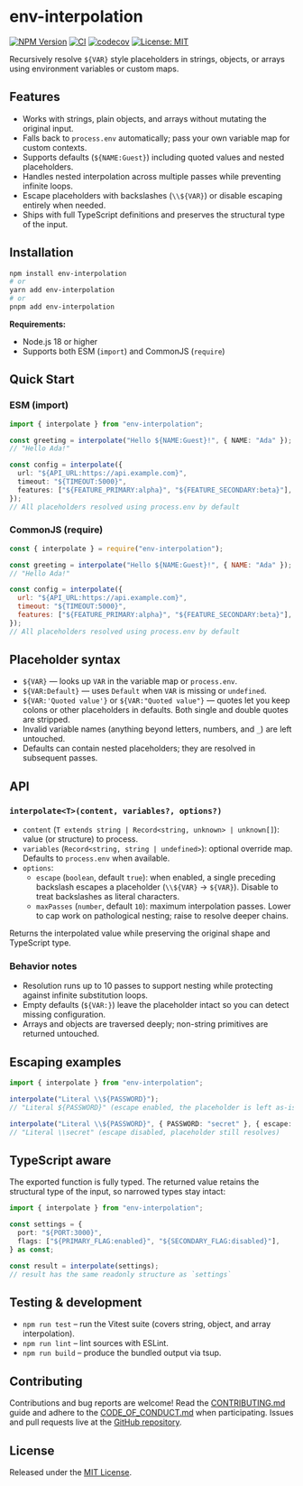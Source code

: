 # env-interpolation

[![NPM Version](https://img.shields.io/npm/v/env-interpolation.svg)](https://www.npmjs.com/package/env-interpolation)
[![CI](https://github.com/magarcia/env-interpolation/actions/workflows/ci.yml/badge.svg)](https://github.com/magarcia/env-interpolation/actions/workflows/ci.yml)
[![codecov](https://codecov.io/gh/magarcia/env-interpolation/graph/badge.svg)](https://codecov.io/gh/magarcia/env-interpolation)
[![License: MIT](https://img.shields.io/badge/License-MIT-yellow.svg)](https://opensource.org/licenses/MIT)

Recursively resolve `${VAR}` style placeholders in strings, objects, or arrays using environment variables or custom maps.

## Features

- Works with strings, plain objects, and arrays without mutating the original input.
- Falls back to `process.env` automatically; pass your own variable map for custom contexts.
- Supports defaults (`${NAME:Guest}`) including quoted values and nested placeholders.
- Handles nested interpolation across multiple passes while preventing infinite loops.
- Escape placeholders with backslashes (`\\${VAR}`) or disable escaping entirely when needed.
- Ships with full TypeScript definitions and preserves the structural type of the input.

## Installation

```sh
npm install env-interpolation
# or
yarn add env-interpolation
# or
pnpm add env-interpolation
```

**Requirements:**

- Node.js 18 or higher
- Supports both ESM (`import`) and CommonJS (`require`)

## Quick Start

### ESM (import)

```ts
import { interpolate } from "env-interpolation";

const greeting = interpolate("Hello ${NAME:Guest}!", { NAME: "Ada" });
// "Hello Ada!"

const config = interpolate({
  url: "${API_URL:https://api.example.com}",
  timeout: "${TIMEOUT:5000}",
  features: ["${FEATURE_PRIMARY:alpha}", "${FEATURE_SECONDARY:beta}"],
});
// All placeholders resolved using process.env by default
```

### CommonJS (require)

```js
const { interpolate } = require("env-interpolation");

const greeting = interpolate("Hello ${NAME:Guest}!", { NAME: "Ada" });
// "Hello Ada!"

const config = interpolate({
  url: "${API_URL:https://api.example.com}",
  timeout: "${TIMEOUT:5000}",
  features: ["${FEATURE_PRIMARY:alpha}", "${FEATURE_SECONDARY:beta}"],
});
// All placeholders resolved using process.env by default
```

## Placeholder syntax

- `${VAR}` — looks up `VAR` in the variable map or `process.env`.
- `${VAR:Default}` — uses `Default` when `VAR` is missing or `undefined`.
- `${VAR:'Quoted value'}` or `${VAR:"Quoted value"}` — quotes let you keep colons or other placeholders in defaults. Both single and double quotes are stripped.
- Invalid variable names (anything beyond letters, numbers, and `_`) are left untouched.
- Defaults can contain nested placeholders; they are resolved in subsequent passes.

## API

### `interpolate<T>(content, variables?, options?)`

- `content` (`T extends string | Record<string, unknown> | unknown[]`): value (or structure) to process.
- `variables` (`Record<string, string | undefined>`): optional override map. Defaults to `process.env` when available.
- `options`:
  - `escape` (`boolean`, default `true`): when enabled, a single preceding backslash escapes a placeholder (`\\${VAR}` → `${VAR}`). Disable to treat backslashes as literal characters.
  - `maxPasses` (`number`, default `10`): maximum interpolation passes. Lower to cap work on pathological nesting; raise to resolve deeper chains.

Returns the interpolated value while preserving the original shape and TypeScript type.

### Behavior notes

- Resolution runs up to 10 passes to support nesting while protecting against infinite substitution loops.
- Empty defaults (`${VAR:}`) leave the placeholder intact so you can detect missing configuration.
- Arrays and objects are traversed deeply; non-string primitives are returned untouched.

## Escaping examples

```ts
import { interpolate } from "env-interpolation";

interpolate("Literal \\${PASSWORD}");
// "Literal ${PASSWORD}" (escape enabled, the placeholder is left as-is)

interpolate("Literal \\${PASSWORD}", { PASSWORD: "secret" }, { escape: false });
// "Literal \\secret" (escape disabled, placeholder still resolves)
```

## TypeScript aware

The exported function is fully typed. The returned value retains the structural type of the input, so narrowed types stay intact:

```ts
import { interpolate } from "env-interpolation";

const settings = {
  port: "${PORT:3000}",
  flags: ["${PRIMARY_FLAG:enabled}", "${SECONDARY_FLAG:disabled}"],
} as const;

const result = interpolate(settings);
// result has the same readonly structure as `settings`
```

## Testing & development

- `npm run test` – run the Vitest suite (covers string, object, and array interpolation).
- `npm run lint` – lint sources with ESLint.
- `npm run build` – produce the bundled output via tsup.

## Contributing

Contributions and bug reports are welcome! Read the [CONTRIBUTING.md](CONTRIBUTING.md) guide and adhere to the [CODE_OF_CONDUCT.md](CODE_OF_CONDUCT.md) when participating. Issues and pull requests live at the [GitHub repository](https://github.com/magarcia/env-interpolation).

## License

Released under the [MIT License](LICENSE).
